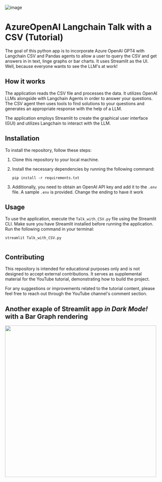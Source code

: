![image](https://github.com/SirRacha/AzureOpenAI-Langchain-Talk-with-CSV/assets/31993629/0ae4c709-ee39-4213-8956-76b8e044396f)



# AzureOpenAI Langchain Talk with a CSV (Tutorial)

The goal of this python app is to incorporate Azure OpenAI GPT4 with Langchain CSV and Pandas agents to allow a user to query the CSV and get answers in in text, linge graphs or bar charts.  It uses Streamlit as the UI.  Well, because everyone wants to see the LLM's at work!

## How it works

The application reads the CSV file and processes the data. It utilizes OpenAI LLMs alongside with Langchain Agents in order to answer your questions. The CSV agent then uses tools to find solutions to your questions and generates an appropriate response with the help of a LLM.

The application employs Streamlit to create the graphical user interface (GUI) and utilizes Langchain to interact with the LLM.

## Installation

To install the repository, follow these steps:

1. Clone this repository to your local machine.
2. Install the necessary dependencies by running the following command:

   ```
   pip install -r requirements.txt
   ```

3. Additionally, you need to obtain an OpenAI API key and add it to the `.env` file.  A sample `.env` is provided.  Change the ending to have it work

## Usage

To use the application, execute the `Talk_with_CSV.py` file using the Streamlit CLI. Make sure you have Streamlit installed before running the application. Run the following command in your terminal:

```
streamlit Talk_with_CSV.py


```
## Contributing
This repository is intended for educational purposes only and is not designed to accept external contributions. It serves as supplemental material for the YouTube tutorial, demonstrating how to build the project.

For any suggestions or improvements related to the tutorial content, please feel free to reach out through the YouTube channel's comment section.






## Another exaple of Streamlit app *in Dark Mode!* with a Bar Graph rendering 


<img src="https://github.com/SirRacha/AzureOpenAI-Langchain-Talk-with-CSV/assets/31993629/64ec2cd5-a214-466d-b29e-34441900fe52" width="500" />






